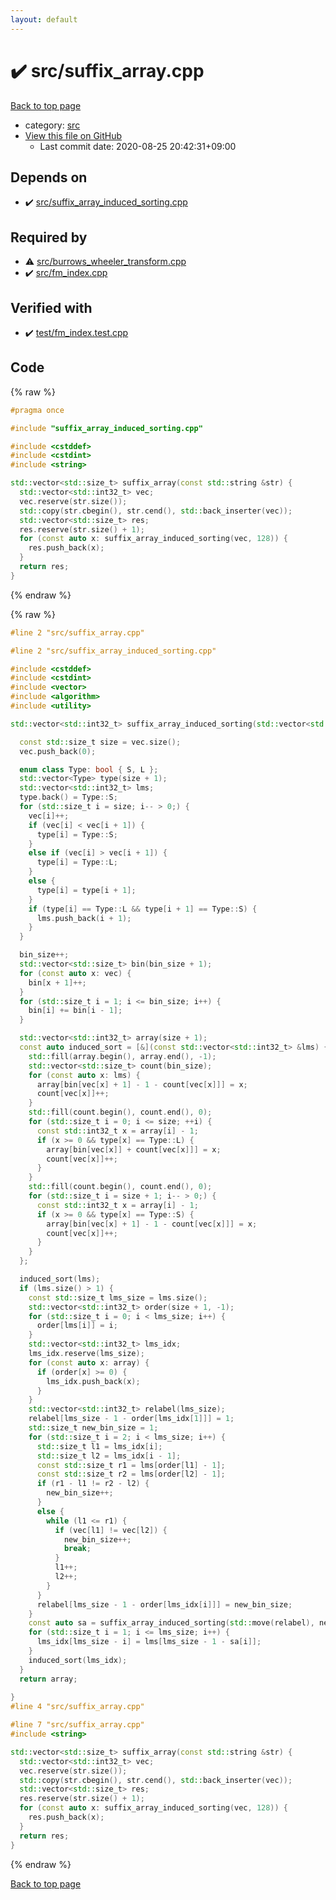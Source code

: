 ```yaml
---
layout: default
---
```


<!-- mathjax config similar to math.stackexchange -->
<script type="text/javascript" async
  src="https://cdnjs.cloudflare.com/ajax/libs/mathjax/2.7.5/MathJax.js?config=TeX-MML-AM_CHTML">
</script>
<script type="text/x-mathjax-config">
  MathJax.Hub.Config({
    TeX: { equationNumbers: { autoNumber: "AMS" }},
    tex2jax: {
      inlineMath: [ ['$','$'] ],
      processEscapes: true
    },
    "HTML-CSS": { matchFontHeight: false },
    displayAlign: "left",
    displayIndent: "2em"
  });
</script>

<script type="text/javascript" src="https://cdnjs.cloudflare.com/ajax/libs/jquery/3.4.1/jquery.min.js"></script>
<script src="https://cdn.jsdelivr.net/npm/jquery-balloon-js@1.1.2/jquery.balloon.min.js" integrity="sha256-ZEYs9VrgAeNuPvs15E39OsyOJaIkXEEt10fzxJ20+2I=" crossorigin="anonymous"></script>
<script type="text/javascript" src="../../assets/js/copy-button.js"></script>
<link rel="stylesheet" href="../../assets/css/copy-button.css" />


# :heavy_check_mark: src/suffix_array.cpp

<a href="../../index.html">Back to top page</a>

* category: <a href="../../index.html#25d902c24283ab8cfbac54dfa101ad31">src</a>
* <a href="{{ site.github.repository_url }}/blob/master/src/suffix_array.cpp">View this file on GitHub</a>
    - Last commit date: 2020-08-25 20:42:31+09:00




## Depends on

* :heavy_check_mark: <a href="suffix_array_induced_sorting.cpp.html">src/suffix_array_induced_sorting.cpp</a>


## Required by

* :warning: <a href="burrows_wheeler_transform.cpp.html">src/burrows_wheeler_transform.cpp</a>
* :heavy_check_mark: <a href="fm_index.cpp.html">src/fm_index.cpp</a>


## Verified with

* :heavy_check_mark: <a href="../../verify/test/fm_index.test.cpp.html">test/fm_index.test.cpp</a>


## Code

<a id="unbundled"></a>
{% raw %}
```cpp
#pragma once

#include "suffix_array_induced_sorting.cpp"

#include <cstddef>
#include <cstdint>
#include <string>

std::vector<std::size_t> suffix_array(const std::string &str) {
  std::vector<std::int32_t> vec;
  vec.reserve(str.size());
  std::copy(str.cbegin(), str.cend(), std::back_inserter(vec));
  std::vector<std::size_t> res;
  res.reserve(str.size() + 1);
  for (const auto x: suffix_array_induced_sorting(vec, 128)) {
    res.push_back(x);
  }
  return res;
}

```
{% endraw %}

<a id="bundled"></a>
{% raw %}
```cpp
#line 2 "src/suffix_array.cpp"

#line 2 "src/suffix_array_induced_sorting.cpp"

#include <cstddef>
#include <cstdint>
#include <vector>
#include <algorithm>
#include <utility>

std::vector<std::int32_t> suffix_array_induced_sorting(std::vector<std::int32_t> vec, std::size_t bin_size) {

  const std::size_t size = vec.size();
  vec.push_back(0);

  enum class Type: bool { S, L };
  std::vector<Type> type(size + 1);
  std::vector<std::int32_t> lms;
  type.back() = Type::S;
  for (std::size_t i = size; i-- > 0;) {
    vec[i]++;
    if (vec[i] < vec[i + 1]) {
      type[i] = Type::S;
    }
    else if (vec[i] > vec[i + 1]) {
      type[i] = Type::L;
    }
    else {
      type[i] = type[i + 1];
    }
    if (type[i] == Type::L && type[i + 1] == Type::S) {
      lms.push_back(i + 1);
    }
  }

  bin_size++;
  std::vector<std::size_t> bin(bin_size + 1);
  for (const auto x: vec) {
    bin[x + 1]++;
  }
  for (std::size_t i = 1; i <= bin_size; i++) {
    bin[i] += bin[i - 1];
  }

  std::vector<std::int32_t> array(size + 1);
  const auto induced_sort = [&](const std::vector<std::int32_t> &lms) {
    std::fill(array.begin(), array.end(), -1);
    std::vector<std::size_t> count(bin_size);
    for (const auto x: lms) {
      array[bin[vec[x] + 1] - 1 - count[vec[x]]] = x;
      count[vec[x]]++;
    }
    std::fill(count.begin(), count.end(), 0);
    for (std::size_t i = 0; i <= size; ++i) {
      const std::int32_t x = array[i] - 1;
      if (x >= 0 && type[x] == Type::L) {
        array[bin[vec[x]] + count[vec[x]]] = x;
        count[vec[x]]++;
      }
    }
    std::fill(count.begin(), count.end(), 0);
    for (std::size_t i = size + 1; i-- > 0;) {
      const std::int32_t x = array[i] - 1;
      if (x >= 0 && type[x] == Type::S) {
        array[bin[vec[x] + 1] - 1 - count[vec[x]]] = x;
        count[vec[x]]++;
      }
    }
  };

  induced_sort(lms);
  if (lms.size() > 1) {
    const std::size_t lms_size = lms.size();
    std::vector<std::int32_t> order(size + 1, -1);
    for (std::size_t i = 0; i < lms_size; i++) {
      order[lms[i]] = i;
    }
    std::vector<std::int32_t> lms_idx;
    lms_idx.reserve(lms_size);
    for (const auto x: array) {
      if (order[x] >= 0) {
        lms_idx.push_back(x);
      }
    }
    std::vector<std::int32_t> relabel(lms_size);
    relabel[lms_size - 1 - order[lms_idx[1]]] = 1;
    std::size_t new_bin_size = 1;
    for (std::size_t i = 2; i < lms_size; i++) {
      std::size_t l1 = lms_idx[i];
      std::size_t l2 = lms_idx[i - 1];
      const std::size_t r1 = lms[order[l1] - 1];
      const std::size_t r2 = lms[order[l2] - 1];
      if (r1 - l1 != r2 - l2) {
        new_bin_size++;
      }
      else {
        while (l1 <= r1) {
          if (vec[l1] != vec[l2]) {
            new_bin_size++;
            break;
          }
          l1++;
          l2++;
        }
      }
      relabel[lms_size - 1 - order[lms_idx[i]]] = new_bin_size;
    }
    const auto sa = suffix_array_induced_sorting(std::move(relabel), new_bin_size + 1);
    for (std::size_t i = 1; i <= lms_size; i++) {
      lms_idx[lms_size - i] = lms[lms_size - 1 - sa[i]];
    }
    induced_sort(lms_idx);
  }
  return array;
  
}
#line 4 "src/suffix_array.cpp"

#line 7 "src/suffix_array.cpp"
#include <string>

std::vector<std::size_t> suffix_array(const std::string &str) {
  std::vector<std::int32_t> vec;
  vec.reserve(str.size());
  std::copy(str.cbegin(), str.cend(), std::back_inserter(vec));
  std::vector<std::size_t> res;
  res.reserve(str.size() + 1);
  for (const auto x: suffix_array_induced_sorting(vec, 128)) {
    res.push_back(x);
  }
  return res;
}

```
{% endraw %}

<a href="../../index.html">Back to top page</a>

